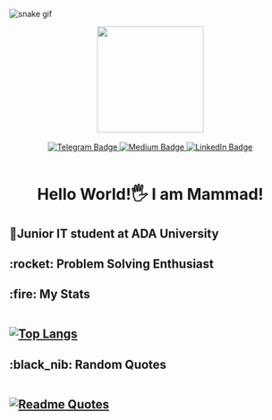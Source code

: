 
![snake gif](https://github.com/mammadmammadov/mammadmammadov/blob/output/github-contribution-grid-snake.gif)
<div id="header" align="center">
  <img src="https://media.giphy.com/media/ZkVIzvAEUA4ISI6WpO/giphy.gif" width="190"/>
	
</div>
<br>
<div id="badges" align="center">
	<a href="https://t.me/mammedd">
		  <img src="https://img.shields.io/badge/Telegram-blue?style=for-the-badge&logo=telegram&logoColor=white" alt="Telegram Badge"/>
	</a>
	<a href="https://medium.com/@mmammadov">
  <img src="https://img.shields.io/badge/Medium-black?style=for-the-badge&logo=medium&logoColor=white" alt="Medium Badge"/>
	</a>
	<a href="https://www.linkedin.com/in/mammad-mammadov/">
  <img src="https://img.shields.io/badge/LinkedIn-blue?style=for-the-badge&logo=linkedin&logoColor=white" alt="LinkedIn Badge"/>
	</a>
	
</div>
<br>
<h1 id="hello" align="center"> Hello World!🖐️ I am Mammad!</h1>

<h2>🏫Junior IT student at ADA University</h2>
<h2>:rocket: Problem Solving Enthusiast</h2>
<h2>:fire: My Stats<br><br>
	
[![Top Langs](https://github-readme-stats.vercel.app/api/top-langs/?username=mammadmammadov&langs_count=5)](https://github.com/anuraghazra/github-readme-stats)	

	

<h2>:black_nib: Random Quotes<br><br>	
	
[![Readme Quotes](https://quotes-github-readme.vercel.app/api?type=horizontal&theme=dark)](https://github.com/piyushsuthar/github-readme-quotes)
	
</h2>





